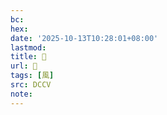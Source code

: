 ```yaml
---
bc:
hex:
date: '2025-10-13T10:28:01+08:00'
lastmod:
title: 􂖪
url: 􂖪
tags: [風]
src: DCCV
note:
---
```

